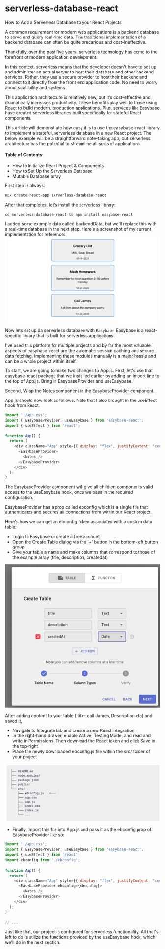 # serverless-database-react
How to Add a Serverless Database to your React Projects

A common requirement for modern web applications is a backend database to serve and query real-time data. The traditional implementation of a backend database can often be quite precarious and cost-ineffective.

Thankfully, over the past five years, serverless technology has come to the forefront of modern application development.

In this context, serverless means that the developer doesn't have to set up and administer an actual server to host their database and other backend services. Rather, they use a secure provider to host their backend and connect to it directly from the front end application code. No need to worry about scalability and systems.

This application architecture is relatively new, but it's cost-effective and dramatically increases productivity. These benefits play well to those using React to build modern, production applications. Plus, services like Easybase have created serverless libraries built specifically for stateful React components.

This article will demonstrate how easy it is to use the easybase-react library to implement a stateful, serverless database in a new React project. The below example will be a straightforward note-taking app, but serverless architecture has the potential to streamline all sorts of applications.

#### Table of Contents:
- How to Initialize React Project & Components
- How to Set Up the Serverless Database
- Mutable Database array

First step is always:
```javascript
npx create-react-app serverless-database-react
```
After that completes, let's install the serverless library:
```javascript
cd serverless-database-react && npm install easybase-react
```
I added some example data called backendData, but we'll replace this with a real-time database in the next step. Here's a screenshot of my current implementation for reference:
![screenshot-mock-data](serverless-database-react/src/assets/images/screenshot-mock-data.png)

Now lets set up da serverless database with `Easybase`:
Easybase is a react-specific library that is built for serverless applications.

I've used this platform for multiple projects and by far the most valuable aspects of easybase-react are the automatic session caching and secure data fetching. Implementing these modules manually is a major hassle and can be a whole project within itself.

To start, we are going to make two changes to App.js. First, let's use that easybase-react package that we installed earlier by adding an import line to the top of App.js. Bring in EasybaseProvider and useEasybase.

Second, Wrap the Notes component in the EasybaseProvider component.

App.js should now look as follows. Note that I also brought in the useEffect hook from React.

```javascript
import './App.css';
import { EasybaseProvider, useEasybase } from 'easybase-react';
import { useEffect } from 'react';

function App() {
  return (
    <div className="App" style={{ display: "flex", justifyContent: "center" }}>
      <EasybaseProvider>
        <Notes />
      </EasybaseProvider>
    </div>
  );
}
```

The EasybaseProvider component will give all children components valid access to the useEasybase hook, once we pass in the required configuration.

EasybaseProvider has a prop called ebconfig which is a single file that authenticates and secures all connections from within our React project.

Here's how we can get an ebconfig token associated with a custom data table:

- Login to Easybase or create a free account
- Open the Create Table dialog via the '+' button in the bottom-left button group
- Give your table a name and make columns that correspond to those of the example array (title, description, createdat)

![seasybase-table](serverless-database-react/src/assets/images/easybase-table.png)


After adding content to your table ( title: call James, Description etc) and saved it, 
- Navigate to Integrate tab and create a new React integration
- In the right-hand drawer, enable Active, Testing Mode, and read and write in Permissions. Then download the React token and click Save in the top-right
- Place the newly downloaded ebconfig.js file within the src/ folder of your project

![screenshot-structure](serverless-database-react/src/assets/images/screenshot-structure.png)

- Finally, import this file into App.js and pass it as the ebconfig prop of EasybaseProvider like so:
```javascript
import './App.css';
import { EasybaseProvider, useEasybase } from 'easybase-react';
import { useEffect } from 'react';
import ebconfig from './ebconfig';

function App() {
  return (
    <div className="App" style={{ display: "flex", justifyContent: "center" }}>
      <EasybaseProvider ebconfig={ebconfig}>
        <Notes />
      </EasybaseProvider>
    </div>
  );
}

// ...
```

Just like that, our project is configured for serverless functionality. All that's left to do is utilize the functions provided by the useEasybase hook, which we'll do in the next section.
